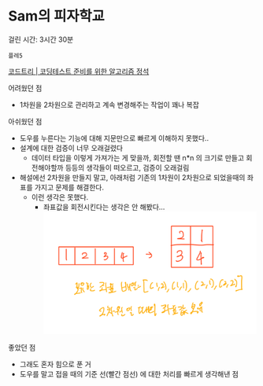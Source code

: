 # Sam의 피자학교

걸린 시간: 3시간 30분

`플레5`

[코드트리 | 코딩테스트 준비를 위한 알고리즘 정석](https://www.codetree.ai/training-field/frequent-problems/problems/sam-pizza-school/description?page=2&pageSize=20)

어려웠던 점
- 1차원을 2차원으로 관리하고 계속 변경해주는 작업이 꽤나 복잡


아쉬웠던 점
- 도우를 누른다는 기능에 대해 지문만으로 빠르게 이해하지 못했다..
- 설계에 대한 검증이 너무 오래걸렸다
    - 데이터 타입을 이렇게 가져가는 게 맞을까, 회전할 땐 n*n 의 크기로 만들고 회전해야할까 등등의 생각들이 떠오르고, 검증이 오래걸림
- 해설에선 2차원을 만들지 말고, 아래처럼 기존의 1차원이 2차원으로 되었을때의 좌표를 가지고 문제를 해결한다.
    - 이런 생각은 못했다.
      - 좌표값을 회전시킨다는 생각은 안 해봤다…
    ![img_2.png](img_2.png)


좋았던 점
- 그래도 혼자 힘으로 푼 거
- 도우를 말고 접을 때의 기준 선(빨간 점선) 에 대한 처리를 빠르게 생각해낸 점